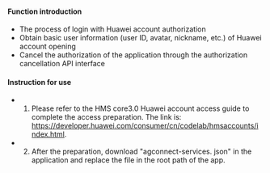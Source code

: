 #### Function introduction

- The process of login with Huawei account authorization
- Obtain basic user information (user ID, avatar, nickname, etc.) of Huawei account opening
- Cancel the authorization of the application through the authorization cancellation API interface

#### Instruction for use

- 1. Please refer to the HMS core3.0 Huawei account access guide to complete the access preparation. The link is: https://developer.huawei.com/consumer/cn/codelab/hmsaccounts/index.html.
- 2. After the preparation, download "agconnect-services. json" in the application and replace the file in the root path of the app.
